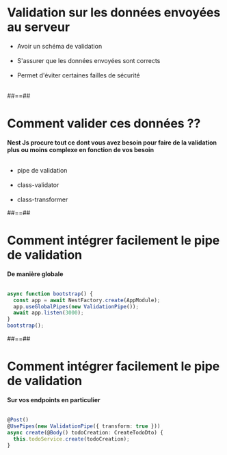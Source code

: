# Validation sur les données envoyées au serveur
- Avoir un schéma de validation <br/><br/>
- S'assurer que les données envoyées sont corrects <br/><br/>
- Permet d'éviter certaines failles de sécurité <br/><br/>

##==##

# Comment valider ces données ??
**Nest Js procure tout ce dont vous avez besoin pour faire de la validation plus ou moins complexe en fonction de vos besoin** <br/><br/>

- pipe de validation <br/><br/>
- class-validator <br/><br/>
- class-transformer

##==##

<!-- .slide: class="with-code inconsolata" -->
# Comment intégrer facilement le pipe de validation
**De manière globale** <br/><br/>

```typescript
async function bootstrap() {
  const app = await NestFactory.create(AppModule);
  app.useGlobalPipes(new ValidationPipe());
  await app.listen(3000);
}
bootstrap();
```
<!-- .element: class="big-code" -->

##==##

<!-- .slide: class="with-code inconsolata" -->
# Comment intégrer facilement le pipe de validation
**Sur vos endpoints en particulier** <br/><br/>

```typescript
@Post()
@UsePipes(new ValidationPipe({ transform: true }))
async create(@Body() todoCreation: CreateTodoDto) {
  this.todoService.create(todoCreation);
}
```
<!-- .element: class="big-code" -->
